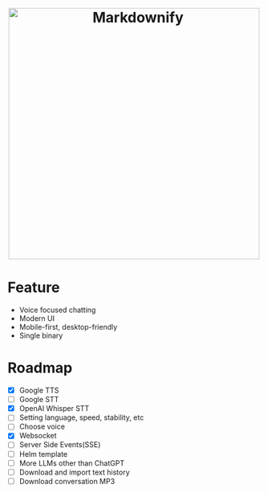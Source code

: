 <h1 align="center">
  <br>
  <img src="https://socialify.git.ci/proxoar/talk/image?description=1&font=Raleway&language=1&name=1&owner=1&pattern=Diagonal%20Stripes&theme=Light" alt="Markdownify" width="500">
  <br>
</h1>

# Feature

- Voice focused chatting
- Modern UI
- Mobile-first, desktop-friendly
- Single binary

# Roadmap

- [x] Google TTS
- [ ] Google STT
- [x] OpenAI Whisper STT
- [ ] Setting language, speed, stability, etc
- [ ] Choose voice
- [x] Websocket
- [ ] Server Side Events(SSE)
- [ ] Helm template
- [ ] More LLMs other than ChatGPT
- [ ] Download and import text history
- [ ] Download conversation MP3
